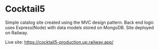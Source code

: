 # Cocktail5

Simple catalog site created using the MVC design pattern.  Back end logic uses Express(Node) with data models stored on MongoDB.  Site deployed on Railway.

Live site: https://cocktail5-production.up.railway.app/
